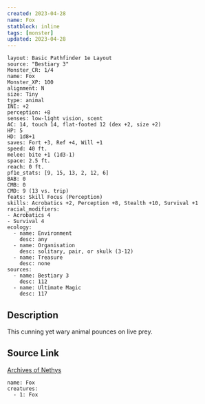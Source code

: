 ```yaml
---
created: 2023-04-28
name: Fox
statblock: inline
tags: [monster]
updated: 2023-04-28
---
```

```statblock
layout: Basic Pathfinder 1e Layout
source: "Bestiary 3"
Monster_CR: 1/4
name: Fox
Monster_XP: 100
alignment: N
size: Tiny
type: animal
INI: +2
perception: +8
senses: low-light vision, scent
AC: 14, touch 14, flat-footed 12 (dex +2, size +2)
HP: 5
HD: 1d8+1
saves: Fort +3, Ref +4, Will +1
speed: 40 ft.
melee: bite +1 (1d3-1)
space: 2.5 ft.
reach: 0 ft.
pf1e_stats: [9, 15, 13, 2, 12, 6]
BAB: 0
CMB: 0
CMD: 9 (13 vs. trip)
feats: Skill Focus (Perception)
skills: Acrobatics +2, Perception +8, Stealth +10, Survival +1
racial_modifiers:
- Acrobatics 4
- Survival 4
ecology:
  - name: Environment
    desc: any
  - name: Organisation
    desc: solitary, pair, or skulk (3-12)
  - name: Treasure
    desc: none
sources:
  - name: Bestiary 3
    desc: 112
  - name: Ultimate Magic
    desc: 117
```
## Description
This cunning yet wary animal pounces on live prey.
## Source Link
[Archives of Nethys](https://aonprd.com/MonsterDisplay.aspx?ItemName=Fox)
```encounter-table
name: Fox
creatures:
  - 1: Fox
```
